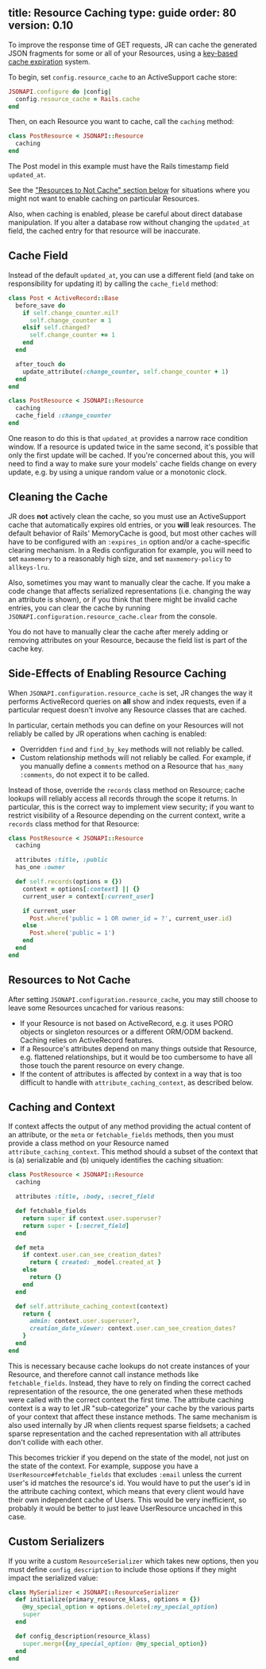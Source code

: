 title: Resource Caching
type: guide
order: 80
version: 0.10
---

To improve the response time of GET requests, JR can cache the generated JSON fragments for some or all of your Resources, using a [key-based cache expiration](https://signalvnoise.com/posts/3113-how-key-based-cache-expiration-works) system.

To begin, set `config.resource_cache` to an ActiveSupport cache store:

```ruby
JSONAPI.configure do |config|
  config.resource_cache = Rails.cache
end
```

Then, on each Resource you want to cache, call the `caching` method:

```ruby
class PostResource < JSONAPI::Resource
  caching
end
```

The Post model in this example must have the Rails timestamp field `updated_at`.

See the ["Resources to Not Cache" section below](#Resources-to-Not-Cache) for situations where you might not want to enable caching on particular Resources.

Also, when caching is enabled, please be careful about direct database manipulation. If you alter a database row without changing the `updated_at` field, the cached entry for that resource will be inaccurate.

## Cache Field

Instead of the default `updated_at`, you can use a different field (and take on responsibility for updating it) by calling the `cache_field` method:

```ruby
class Post < ActiveRecord::Base
  before_save do
    if self.change_counter.nil?
      self.change_counter = 1
    elsif self.changed?
      self.change_counter += 1
    end
  end

  after_touch do
    update_attribute(:change_counter, self.change_counter + 1)
  end
end

class PostResource < JSONAPI::Resource
  caching
  cache_field :change_counter
end
```

One reason to do this is that `updated_at` provides a narrow race condition window. If a resource is updated twice in the same second, it's possible that only the first update will be cached. If you're concerned about this, you will need to find a way to make sure your models' cache fields change on every update, e.g. by using a unique random value or a monotonic clock.

## Cleaning the Cache

JR does **not** actively clean the cache, so you must use an ActiveSupport cache that automatically expires old entries, or you **will** leak resources. The default behavior of Rails' MemoryCache is good, but most other caches will have to be configured with an `:expires_in` option and/or a cache-specific clearing mechanism. In a Redis configuration for example, you will need to set `maxmemory` to a reasonably high size, and set `maxmemory-policy` to `allkeys-lru`.

Also, sometimes you may want to manually clear the cache. If you make a code change that affects serialized representations (i.e. changing the way an attribute is shown), or if you think that there might be invalid cache entries, you can clear the cache by running `JSONAPI.configuration.resource_cache.clear` from the console.

You do not have to manually clear the cache after merely adding or removing attributes on your Resource, because the field list is part of the cache key.

## Side-Effects of Enabling Resource Caching

When `JSONAPI.configuration.resource_cache` is set, JR changes the way it performs ActiveRecord queries on **all** show and index requests, even if a particular request doesn't involve any Resource classes that are cached.

In particular, certain methods you can define on your Resources will not reliably be called by JR operations when caching is enabled:

* Overridden `find` and `find_by_key` methods will not reliably be called.
* Custom relationship methods will not reliably be called. For example, if you manually define a `comments` method on a Resource that `has_many :comments`, do not expect it to be called.

Instead of those, override the `records` class method on Resource; cache lookups will reliably access all records through the scope it returns. In particular, this is the correct way to implement view security; if you want to restrict visibility of a Resource depending on the current context, write a `records` class method for that Resource:

```ruby
class PostResource < JSONAPI::Resource
  caching

  attributes :title, :public
  has_one :owner

  def self.records(options = {})
    context = options[:context] || {}
    current_user = context[:current_user]

    if current_user
      Post.where('public = 1 OR owner_id = ?', current_user.id)
    else
      Post.where('public = 1')
    end
  end
end
```

## Resources to Not Cache

After setting `JSONAPI.configuration.resource_cache`, you may still choose to leave some Resources uncached for various reasons:

* If your Resource is not based on ActiveRecord, e.g. it uses PORO objects or singleton resources or a different ORM/ODM backend. Caching relies on ActiveRecord features.
* If a Resource's attributes depend on many things outside that Resource, e.g. flattened relationships, but it would be too cumbersome to have all those touch the parent resource on every change.
* If the content of attributes is affected by context in a way that is too difficult to handle with `attribute_caching_context`, as described below.

## Caching and Context

If context affects the output of any method providing the actual content of an attribute, or the `meta` or `fetchable_fields` methods, then you must provide a class method on your Resource named `attribute_caching_context`. This method should a subset of the context that is (a) serializable and (b) uniquely identifies the caching situation:

```ruby
class PostResource < JSONAPI::Resource
  caching

  attributes :title, :body, :secret_field

  def fetchable_fields
    return super if context.user.superuser?
    return super - [:secret_field]
  end

  def meta
    if context.user.can_see_creation_dates?
      return { created: _model.created_at }
    else
      return {}
    end
  end

  def self.attribute_caching_context(context)
    return {
      admin: context.user.superuser?,
      creation_date_viewer: context.user.can_see_creation_dates?
    }
  end
end

```

This is necessary because cache lookups do not create instances of your Resource, and therefore cannot call instance methods like `fetchable_fields`. Instead, they have to rely on finding the correct cached representation of the resource, the one generated when these methods were called with the correct context the first time. The attribute caching context is a way to let JR "sub-categorize" your cache by the various parts of your context that affect these instance methods. The same mechanism is also used internally by JR when clients request sparse fieldsets; a cached sparse representation and the cached representation with all attributes don't collide with each other.

This becomes trickier if you depend on the state of the model, not just on the state of the context. For example, suppose you have a `UserResource#fetchable_fields` that excludes `:email` unless the current user's id matches the resource's id. You would have to put the user's id in the attribute caching context, which means that every client would have their own independent cache of Users. This would be very inefficient, so probably it would be better to just leave UserResource uncached in this case.

## Custom Serializers

If you write a custom `ResourceSerializer` which takes new options, then you must define `config_description` to include those options if they might impact the serialized value:

```ruby
class MySerializer < JSONAPI::ResourceSerializer
  def initialize(primary_resource_klass, options = {})
    @my_special_option = options.delete(:my_special_option)
    super
  end

  def config_description(resource_klass)
    super.merge({my_special_option: @my_special_option})
  end
end
```
